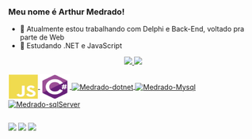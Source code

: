 ### Meu nome é Arthur Medrado!


- 🔭 Atualmente estou trabalhando com Delphi e Back-End, voltado pra parte de Web
- 🌱 Estudando .NET e JavaScript


<div align="center">
  <a href="https://github.com/medradoarthur">
  <img height="180em" src="https://github-readme-stats.vercel.app/api?username=medradoarthur&show_icons=true&theme=dark&include_all_commits=true&count_private=true"/>
  <img height="180em" src="https://github-readme-stats.vercel.app/api/top-langs/?username=medradoarthur&layout=compact&langs_count=7&theme=dark"/>
</div>
  
  <div style="display: inline_block"><br>
  <img align="center" alt="Medrado-Js" height="50" width="60" src="https://raw.githubusercontent.com/devicons/devicon/master/icons/javascript/javascript-plain.svg">
  <img align="center" alt="Medrado-Csharp" height="50" width="60" src="https://raw.githubusercontent.com/devicons/devicon/master/icons/csharp/csharp-original.svg">    
  <img align="center" alt="Medrado-dotnet" height="50" width="60" src="https://cdn.jsdelivr.net/gh/devicons/devicon/icons/dotnetcore/dotnetcore-original.svg">             <img align="center" alt="Medrado-Mysql" height="50" width="60" src="https://cdn.jsdelivr.net/gh/devicons/devicon/icons/mysql/mysql-original-wordmark.svg">         <img align="center" alt="Medrado-sqlServer" height="50" width="60" src="https://cdn.jsdelivr.net/gh/devicons/devicon/icons/microsoftsqlserver/microsoftsqlserver-plain-wordmark.svg">
</div>
  
  ##
  
<div>
  <a href="https://www.instagram.com/kingarthuro13/" target="_blank"><img src="https://img.shields.io/badge/-Instagram-%23E4405F?style=for-the-badge&logo=instagram&logoColor=white" target="_blank"></a>
  <a href = "mailto:arthurm.santos13@gmail.com"><img src="https://img.shields.io/badge/-Gmail-%23333?style=for-the-badge&logo=gmail&logoColor=white" target="_blank"></a>
  <a href="https://www.linkedin.com/in/arthur-medrado-9648a9225/" target="_blank"><img src="https://img.shields.io/badge/-LinkedIn-%230077B5?style=for-the-badge&logo=linkedin&logoColor=white" target="_blank"></a>    
</div>
  
  ##
